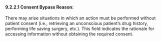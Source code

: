 #### 9.2.2.1 Consent Bypass Reason: 

There may arise situations in which an action must be performed without patient consent (i.e., retrieving an unconscious patient’s drug history, performing life saving surgery, etc.). This field indicates the rationale for accessing information without obtaining the required consent.
